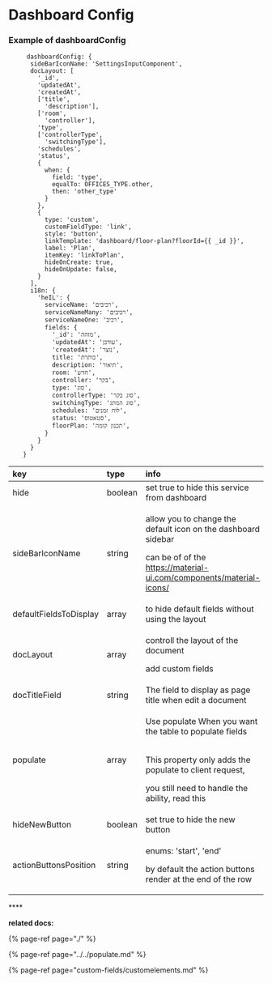 # Dashboard Config

### Example of dashboardConfig

```text
     dashboardConfig: {
      sideBarIconName: 'SettingsInputComponent',
      docLayout: [
        '_id',
        'updatedAt',
        'createdAt',
        ['title',
          'description'],
        ['room',
          'controller'],
        'type',
        ['controllerType',
          'switchingType'],
        'schedules',
        'status',
        {
          when: {
            field: 'type',
            equalTo: OFFICES_TYPE.other,
            then: 'other_type'
          }
        },  
        {
          type: 'custom',
          customFieldType: 'link',
          style: 'button',
          linkTemplate: 'dashboard/floor-plan?floorId={{ _id }}',
          label: 'Plan',
          itemKey: 'linkToPlan',
          hideOnCreate: true,
          hideOnUpdate: false,
        }
      ],
      i18n: {
        'heIL': {
          serviceName: 'רכיבים',
          serviceNameMany: 'רכיבים',
          serviceNameOne: 'רכיב',
          fields: {
            '_id': 'מזהה',
            'updatedAt': 'עודכן',
            'createdAt': 'נוצר',
            title: 'כותרת',
            description: 'תיאור',
            room: 'חדש',
            controller: 'בקר',
            type: 'סוג',
            controllerType: 'סוג בקר',
            switchingType: 'סוג המתג',
            schedules: 'לוח זמנים',
            status: 'סטאטוס',
            floorPlan: 'תכנון קומה',
          }
        }
      }
    }
```

<table>
  <thead>
    <tr>
      <th style="text-align:left">key</th>
      <th style="text-align:left">type</th>
      <th style="text-align:left">info</th>
      <th style="text-align:left">example</th>
    </tr>
  </thead>
  <tbody>
    <tr>
      <td style="text-align:left">hide</td>
      <td style="text-align:left">boolean</td>
      <td style="text-align:left">set true to hide this service from dashboard</td>
      <td style="text-align:left"></td>
    </tr>
    <tr>
      <td style="text-align:left">sideBarIconName</td>
      <td style="text-align:left">string</td>
      <td style="text-align:left">
        <p>allow you to change the default icon on the dashboard sidebar</p>
        <p>can be of of the <a href="https://material-ui.com/components/material-icons/">https://material-ui.com/components/material-icons/</a>
        </p>
      </td>
      <td style="text-align:left">&apos;user&apos;</td>
    </tr>
    <tr>
      <td style="text-align:left">defaultFieldsToDisplay</td>
      <td style="text-align:left">array</td>
      <td style="text-align:left">to hide default fields without using the layout</td>
      <td style="text-align:left">[&apos;_id&apos;,&apos;createdAt&apos;,&apos;updatedAt&apos;]</td>
    </tr>
    <tr>
      <td style="text-align:left">docLayout</td>
      <td style="text-align:left">array</td>
      <td style="text-align:left">
        <p>controll the layout of the document</p>
        <p></p>
        <p>add custom fields</p>
      </td>
      <td style="text-align:left"></td>
    </tr>
    <tr>
      <td style="text-align:left">docTitleField</td>
      <td style="text-align:left">string</td>
      <td style="text-align:left">The field to display as page title when edit a document</td>
      <td style="text-align:left">
        <p></p>
        <p></p>
      </td>
    </tr>
    <tr>
      <td style="text-align:left">populate</td>
      <td style="text-align:left">array</td>
      <td style="text-align:left">
        <p>Use populate When you want the table to populate fields</p>
        <p>
          <br />This property only adds the populate to client request,</p>
        <p>you still need to handle the ability, read this</p>
      </td>
      <td style="text-align:left"></td>
    </tr>
    <tr>
      <td style="text-align:left">hideNewButton</td>
      <td style="text-align:left">boolean</td>
      <td style="text-align:left">set true to hide the new button</td>
      <td style="text-align:left"></td>
    </tr>
    <tr>
      <td style="text-align:left">actionButtonsPosition</td>
      <td style="text-align:left">string</td>
      <td style="text-align:left">
        <p>enums: &apos;start&apos;, &apos;end&apos;</p>
        <p>by default the action buttons render at the end of the row</p>
      </td>
      <td style="text-align:left"></td>
    </tr>
  </tbody>
</table>

\*\*\*\*

  
  
**related docs:**

{% page-ref page="./" %}

{% page-ref page="../../populate.md" %}

{% page-ref page="custom-fields/customelements.md" %}




